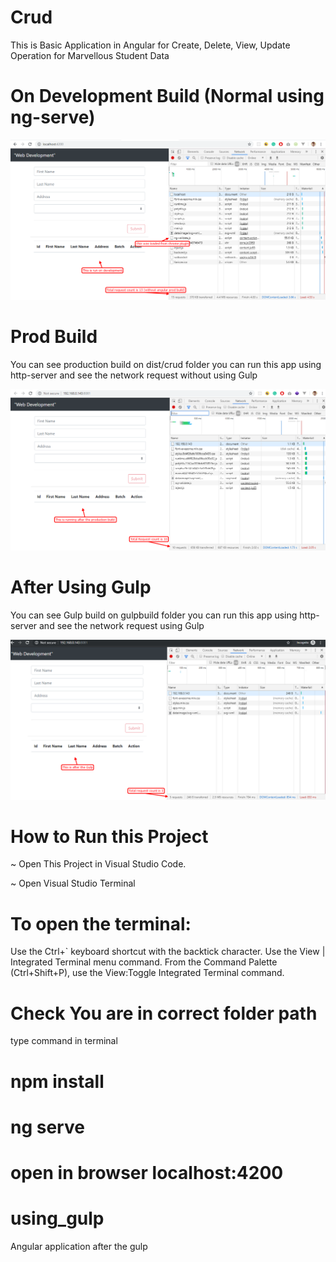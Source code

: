 # Crud

This is Basic Application in Angular for Create, Delete, View, Update Operation for Marvellous Student Data

# On Development Build (Normal using ng-serve)

![Alt text](on_dev.png?raw=true "Title")

# Prod Build

You can see production build on dist/crud folder you can run this app using http-server and see the network request without using Gulp

![Alt text](prod_build.png?raw=true "Title")

# After Using Gulp

You can see Gulp build on gulpbuild folder you can run this app using http-server and see the network request using Gulp

![Alt text](gulp.png?raw=true "Title")

# How to Run this Project

~ Open This Project in Visual Studio Code.

~ Open Visual Studio Terminal

# To open the terminal:

Use the Ctrl+` keyboard shortcut with the backtick character.
Use the View | Integrated Terminal menu command.
From the Command Palette (Ctrl+Shift+P), use the View:Toggle Integrated Terminal command.

# Check You are in correct folder path 

type command in terminal 
# npm install
# ng serve
# open in browser localhost:4200
# using_gulp
Angular application after the gulp 
